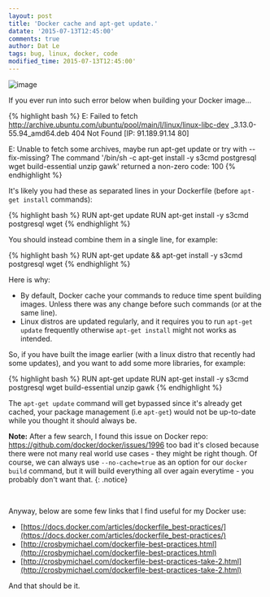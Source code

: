 ```yaml
---
layout: post
title: 'Docker cache and apt-get update.'
datate: '2015-07-13T12:45:00'
comments: true
author: Dat Le
tags: bug, linux, docker, code
modified_time: 2015-07-13T12:45:00'
---
```


![image](http://i.imgur.com/YyJFkvc.png)

If you ever run into such error below when building your Docker image...

{% highlight bash %}
E: Failed to fetch http://archive.ubuntu.com/ubuntu/pool/main/l/linux/linux-libc-dev
_3.13.0-55.94_amd64.deb  404  Not Found [IP: 91.189.91.14 80]

E: Unable to fetch some archives, maybe run apt-get update or try with --fix-missing?
The command '/bin/sh -c apt-get install -y s3cmd postgresql wget build-essential unzip gawk'
returned a non-zero code: 100
{% endhighlight %}

It's likely you had these as separated lines in your Dockerfile (before `apt-get install` commands):

{% highlight bash %}
RUN apt-get update
RUN apt-get install -y s3cmd postgresql wget
{% endhighlight %}

You should instead combine them in a single line, for example:

{% highlight bash %}
RUN apt-get update && apt-get install -y s3cmd postgresql wget
{% endhighlight %}

Here is why:

- By default, Docker cache your commands to reduce time spent building images. Unless there was any change before such commands (or at the same line).
- Linux distros are updated regularly, and it requires you to run `apt-get update` frequently otherwise `apt-get install` might not works as intended.

So, if you have built the image earlier (with a linux distro that recently had some updates), and you want to add some more libraries, for example:

{% highlight bash %}
RUN apt-get update
RUN apt-get install -y s3cmd postgresql wget build-essential unzip gawk
{% endhighlight %}

The `apt-get update` command will get bypassed since it's already get cached, your package management (i.e `apt-get`) would not be up-to-date while you thought it should always be.

**Note:** 
After a few search, I found this issue on Docker repo: https://github.com/docker/docker/issues/1996 too bad it's closed because there were not many real world use cases - they might be right though. Of course, we can always use `--no-cache=true` as an option for our `docker build` command, but it will build everything all over again everytime - you probably don't want that.
{: .notice}

<br>

Anyway, below are some few links that I find useful for my Docker use:

- [https://docs.docker.com/articles/dockerfile_best-practices/](https://docs.docker.com/articles/dockerfile_best-practices/)
- [http://crosbymichael.com/dockerfile-best-practices.html](http://crosbymichael.com/dockerfile-best-practices.html)
- [http://crosbymichael.com/dockerfile-best-practices-take-2.html](http://crosbymichael.com/dockerfile-best-practices-take-2.html)

And that should be it.